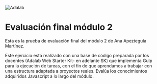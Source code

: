 ![Adalab](https://beta.adalab.es/resources/images/adalab-logo-155x61-bg-white.png)

# Evaluación final módulo 2

Esta es la prueba de evaluación final del módulo 2 de Ana Apezteguía Martínez.

Este ejercicio está realizado con una base de código preparada por los docentes (Adalab Web Starter Kit- en adelante SK) que implementa Gulp para la ejecución de tareas, con el fin de que aprendamos a trabajar con una estructura adaptada a proyectos reales. Evalúa los conocimientos adquiridos Javascript a lo largo del módulo.
